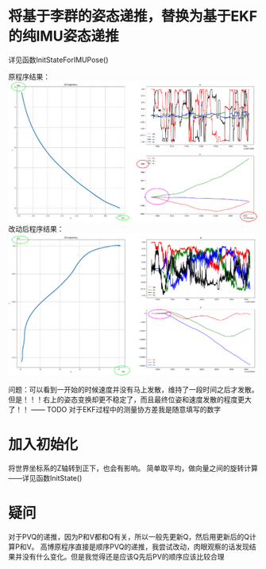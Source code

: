 # 将基于李群的姿态递推，替换为基于EKF的纯IMU姿态递推

详见函数InitStateForIMUPose()

原程序结果：
![原程序结果：](../ch3/data/orig.png)
改动后程序结果：
![改动后程序结果：](../ch3/data/after.png)

问题：可以看到一开始的时候速度并没有马上发散，维持了一段时间之后才发散。
但是！！！右上的姿态变换却更不稳定了，而且最终位姿和速度发散的程度更大了！！ —— TODO
对于EKF过程中的测量协方差我是随意填写的数字


# 加入初始化
将世界坐标系的Z轴转到正下，也会有影响。
简单取平均，做向量之间的旋转计算——详见函数InitState()


# 疑问
对于PVQ的递推，因为P和V都和Q有关，所以一般先更新Q，然后用更新后的Q计算P和V。
高博原程序直接是顺序PVQ的递推，我尝试改动，肉眼观察的话发现结果并没有什么变化。但是我觉得还是应该Q先后PV的顺序应该比较合理